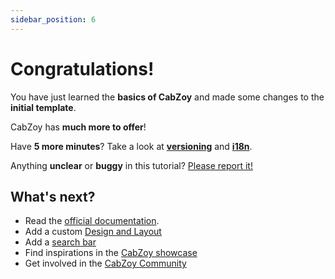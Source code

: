```yaml
---
sidebar_position: 6
---
```


# Congratulations!

You have just learned the **basics of CabZoy** and made some changes to the **initial template**.

CabZoy has **much more to offer**!

Have **5 more minutes**? Take a look at **[versioning](../tutorial-extras/manage-docs-versions.md)** and **[i18n](../tutorial-extras/translate-your-site.md)**.

Anything **unclear** or **buggy** in this tutorial? [Please report it!](https://github.com/facebook/docusaurus/discussions/4610)

## What's next?

- Read the [official documentation](https://docusaurus.io/).
- Add a custom [Design and Layout](https://docusaurus.io/docs/styling-layout)
- Add a [search bar](https://docusaurus.io/docs/search)
- Find inspirations in the [CabZoy showcase](https://docusaurus.io/showcase)
- Get involved in the [CabZoy Community](https://docusaurus.io/community/support)
